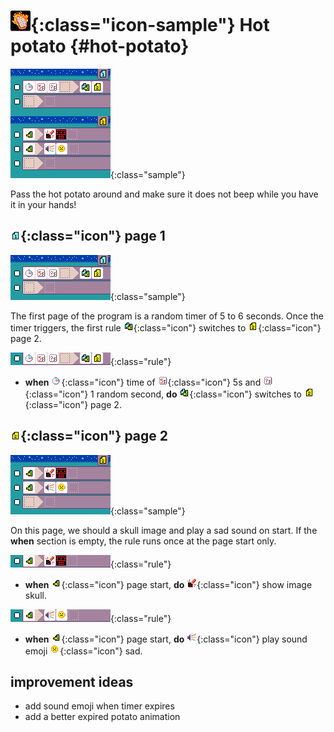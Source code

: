 # ![Hot potato icon](../images/generated/icon_hot_potato.png){:class="icon-sample"} Hot potato {#hot-potato}

![Hot potato MicroCode program](../images/generated/sample_hot_potato.png){:class="sample"}

Pass the hot potato around and make
sure it does not beep while you have it
in your hands!

## ![page 1](../images/generated/icon_M1.png){:class="icon"} page 1

![hot potato page 1](../images/generated/sample_hot_potato_page_1.png){:class="sample"}

The first page of the program is a random timer of 5 to 6 seconds.
Once the timer triggers, the first rule ![switch page](../images/generated/icon_A1.png){:class="icon"} switches to ![page 2](../images/generated/icon_M2.png){:class="icon"} page 2.

![when timer 5 seconds plus 1 random second, do switch to page 2](../images/generated/sample_hot_potato_page_1_rule_1.png){:class="rule"}

-   **when** ![timer](../images/generated/icon_S4.png){:class="icon"} time
    of ![5 seconds](../images/generated/icon_F19.png){:class="icon"} 5s
    and ![1 random second](../images/generated/icon_F18.png){:class="icon"} 1
    random second, **do** ![switch page](../images/generated/icon_A1.png){:class="icon"} switches to ![page 2](../images/generated/icon_M2.png){:class="icon"} page 2.

## ![page 2](../images/generated/icon_M2.png){:class="icon"} page 2

![hot potato page 2](../images/generated/sample_hot_potato_page_2.png){:class="sample"}

On this page, we should a skull image and play a sad sound on start.
If the **when** section is empty, the rule runs once at the page start only.

![when page starts, do paint a skull](../images/generated/sample_hot_potato_page_2_rule_1.png){:class="rule"}

-   **when** ![page start](../images/generated/icon_S1.png){:class="icon"} page start, **do** ![screen](../images/generated/icon_A5.png){:class="icon"} show image skull.

![when page starts, do play sad sound](../images/generated/sample_hot_potato_page_2_rule_2.png){:class="rule"}

-   **when** ![page start](../images/generated/icon_S1.png){:class="icon"} page start, **do** ![speaker](../images/generated/icon_A2.png){:class="icon"} play sound emoji ![emoji sad](../images/generated/icon_M19sad.png){:class="icon"} sad.

## improvement ideas

-   add sound emoji when timer expires
-   add a better expired potato animation
